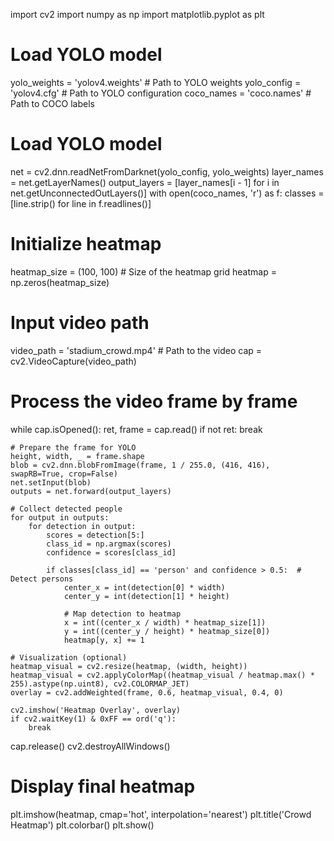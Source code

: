import cv2
import numpy as np
import matplotlib.pyplot as plt

# Load YOLO model
yolo_weights = 'yolov4.weights'  # Path to YOLO weights
yolo_config = 'yolov4.cfg'       # Path to YOLO configuration
coco_names = 'coco.names'        # Path to COCO labels

# Load YOLO model
net = cv2.dnn.readNetFromDarknet(yolo_config, yolo_weights)
layer_names = net.getLayerNames()
output_layers = [layer_names[i - 1] for i in net.getUnconnectedOutLayers()]
with open(coco_names, 'r') as f:
    classes = [line.strip() for line in f.readlines()]

# Initialize heatmap
heatmap_size = (100, 100)  # Size of the heatmap grid
heatmap = np.zeros(heatmap_size)

# Input video path
video_path = 'stadium_crowd.mp4'  # Path to the video
cap = cv2.VideoCapture(video_path)

# Process the video frame by frame
while cap.isOpened():
    ret, frame = cap.read()
    if not ret:
        break
    
    # Prepare the frame for YOLO
    height, width, _ = frame.shape
    blob = cv2.dnn.blobFromImage(frame, 1 / 255.0, (416, 416), swapRB=True, crop=False)
    net.setInput(blob)
    outputs = net.forward(output_layers)
    
    # Collect detected people
    for output in outputs:
        for detection in output:
            scores = detection[5:]
            class_id = np.argmax(scores)
            confidence = scores[class_id]
            
            if classes[class_id] == 'person' and confidence > 0.5:  # Detect persons
                center_x = int(detection[0] * width)
                center_y = int(detection[1] * height)
                
                # Map detection to heatmap
                x = int((center_x / width) * heatmap_size[1])
                y = int((center_y / height) * heatmap_size[0])
                heatmap[y, x] += 1

    # Visualization (optional)
    heatmap_visual = cv2.resize(heatmap, (width, height))
    heatmap_visual = cv2.applyColorMap((heatmap_visual / heatmap.max() * 255).astype(np.uint8), cv2.COLORMAP_JET)
    overlay = cv2.addWeighted(frame, 0.6, heatmap_visual, 0.4, 0)
    
    cv2.imshow('Heatmap Overlay', overlay)
    if cv2.waitKey(1) & 0xFF == ord('q'):
        break

cap.release()
cv2.destroyAllWindows()

# Display final heatmap
plt.imshow(heatmap, cmap='hot', interpolation='nearest')
plt.title('Crowd Heatmap')
plt.colorbar()
plt.show()